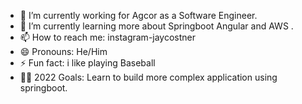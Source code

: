 


- 🏢 I’m currently working for Agcor  as a  Software Engineer.
- 🏫 I’m currently learning more about Springboot Angular and AWS .
- 📫 How to reach me: instagram-jaycostner
- 😄 Pronouns: He/Him
- ⚡ Fun fact: i like playing Baseball 
- 🙌🏼 2022 Goals: Learn to build more complex application using springboot.

